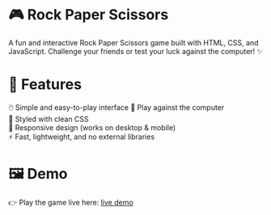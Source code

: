 # 🎮 Rock Paper Scissors
A fun and interactive Rock Paper Scissors game built with HTML, CSS, and JavaScript. Challenge your friends or test your luck against the computer! ✨

# 🚀 Features
 🖱️ Simple and easy-to-play interface
 🤖 Play against the computer  <br>
 🎨 Styled with clean CSS <br>
 📱 Responsive design (works on desktop & mobile)  <br>
 ⚡ Fast, lightweight, and no external libraries  <br>
# 🖼️ Demo
 👉 Play the game live here:
 [live demo](https://pavan-kumar-r06.github.io/Stone-Paper-Scissors-game/)
